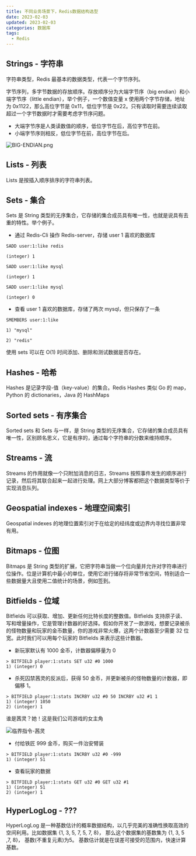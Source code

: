 ```yaml
---
title: 不同业务场景下，Redis数据结构选型
date: 2023-02-03
updated: 2023-02-03
categories: 数据库
tags:
  - Redis
---
```


## Strings - 字符串
字符串类型，Redis 最基本的数据类型，代表一个字节序列。

字节序列，多字节数据的存放顺序。存放顺序分为大端字节序（big endian）和小端字节序（little endian），举个例子，一个数值变量 x 使用两个字节存储，地址为 0x1122，那么高位字节是 0x11，低位字节是 0x22。只有读取时需要连续读取超过一个字节数据时才需要考虑字节序问题。

- 大端字节序是人类读数值的顺序，低位字节在后，高位字节在前。
- 小端字节序则相反，低位字节在前，高位字节在后。


![BIG-ENDIAN.png](https://weizicoding-1318098637.cos.ap-chengdu.myqcloud.com/%E9%80%89Redis%E6%95%B0%E6%8D%AE%E7%BB%93%E6%9E%84%E6%97%B6%E7%9C%8B%E4%B8%80%E7%9C%BC.png)
  
## Lists - 列表
Lists 是按插入顺序排序的字符串列表。

## Sets - 集合
Sets 是 String 类型的无序集合，它存储的集合成员具有唯一性，也就是说具有去重的特性。举个例子。

- 通过 Redis-Cli 操作 Redis-server，存储 user 1 喜欢的数据库

```shell
SADD user:1:like redis

(integer) 1

SADD user:1:like mysql

(integer) 1

SADD user:1:like mysql

(integer) 0
```

- 查看 user 1 喜欢的数据库，存储了两次 mysql，但只保存了一条

```shell
SMEMBERS user:1:like

1) "mysql"

2) "redis"
```

使用 sets 可以在 O(1) 时间添加、删除和测试数据是否存在。
  
## Hashes - 哈希
Hashes 是记录字段-值（key-value）的集合。Redis Hashes 类似 Go 的 map，Python 的 dictionaries，Java 的 HashMaps

## Sorted sets - 有序集合
Sorted sets 和 Sets 与一样，是 String 类型的无序集合，它存储的集合成员具有唯一性，区别顾名思义，它是有序的，通过每个字符串的分数来维持顺序。

## Streams - 流
Streams 的作用就像一个只附加消息的日志，Streams 按照事件发生的顺序进行记录，然后将其联合起来一起进行处理。网上大部分博客都把这个数据类型等价于实现消息队列。

## Geospatial indexes - 地理空间索引
Geospatial indexes 的地理位置索引对于在给定的经纬度或边界内寻找位置非常有用。

## Bitmaps - 位图
Bitmaps 是 String 类型的扩展，它把字符串当做一个位向量并允许对字符串进行位操作。位是计算机中最小的单位，使用它进行储存将非常节省空间，特别适合一些数据量大且使用二值统计的场景，例如签到。

## Bitfields - 位域

Bitfields 可以获取、增加、更新任何比特长度的整数值。Bitfields 支持原子读、写和增量操作，它是管理计数器的好选择。假如你开发了一款游戏，想要记录被杀的怪物数量和玩家的金币数量，你的游戏非常火爆，这两个计数器至少需要 32 位宽。此时我们可以用每个玩家的 Bitfields 来表示这些计数器。

- 新玩家默认有 1000 金币，计数器偏移量为 0 
```shell
> BITFIELD player:1:stats SET u32 #0 1000
1) (integer) 0
```

- 杀死囚禁茜灵的反派后，获得 50 金币，并更新被杀的怪物数量的计数器，即偏移 1。
```shell
> BITFIELD player:1:stats INCRBY u32 #0 50 INCRBY u32 #1 1
1) (integer) 1050
2) (integer) 1
```

谁是茜灵？她！这是我们公司游戏的女主角

![临界指令-茜灵](https://p9-juejin.byteimg.com/tos-cn-i-k3u1fbpfcp/592f0982a2a74b5e8d6b45f69f35f8ca~tplv-k3u1fbpfcp-watermark.image?)

- 付给铁匠 999 金币，购买一件治安臂装
```shell
> BITFIELD player:1:stats INCRBY u32 #0 -999
1) (integer) 51
```

- 查看玩家的数据
```shell
> BITFIELD player:1:stats GET u32 #0 GET u32 #1
1) (integer) 51
2) (integer) 1
```

## HyperLogLog - ???
HyperLogLog 是一种基数估计的概率数据结构，以几乎完美的准确性换取高效的空间利用。比如数据集 {1, 3, 5, 7, 5, 7, 8}， 那么这个数据集的基数集为 {1, 3, 5 ,7, 8}， 基数(不重复元素)为5。 基数估计就是在误差可接受的范围内，快速计算基数。